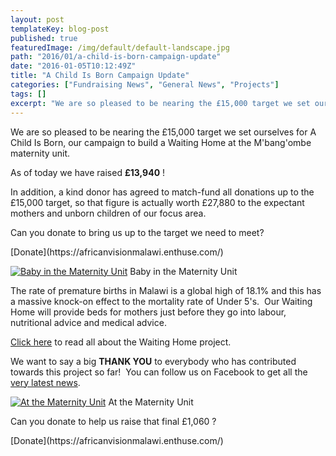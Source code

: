 ```yaml
---
layout: post
templateKey: blog-post
published: true
featuredImage: /img/default/default-landscape.jpg
path: "2016/01/a-child-is-born-campaign-update"
date: "2016-01-05T10:12:49Z"
title: "A Child Is Born Campaign Update"
categories: ["Fundraising News", "General News", "Projects"]
tags: []
excerpt: "We are so pleased to be nearing the £15,000 target we set ourselves for A Child Is Born, our campai..."
---
```


We are so pleased to be nearing the £15,000 target we set ourselves for A Child Is Born, our campaign to build a Waiting Home at the M'bang'ombe maternity unit.

As of today we have raised **£13,940** !

In addition, a kind donor has agreed to match-fund all donations up to the £15,000 target, so that figure is actually worth £27,880 to the expectant mothers and unborn children of our focus area.

Can you donate to bring us up to the target we need to meet?

<div id="paypal_donate">[Donate](https://africanvisionmalawi.enthuse.com/)</div>

[![Baby in the Maternity Unit](https://f000.backblazeb2.com/file/avm-wp-uploads/2016/01/Baby-2-259x300.jpg)](https://f000.backblazeb2.com/file/avm-wp-uploads/2016/01/Baby-2.jpg) Baby in the Maternity Unit

The rate of premature births in Malawi is a global high of 18.1% and this has a massive knock-on effect to the mortality rate of Under 5's.  Our Waiting Home will provide beds for mothers just before they go into labour, nutritional advice and medical advice.

[Click here](https://www.africanvision.org.uk/health/a-child-is-born/) to read all about the Waiting Home project.

We want to say a big **THANK YOU** to everybody who has contributed towards this project so far!  You can follow us on Facebook to get all the [very latest news](https://www.facebook.com/africanvision/).

[![At the Maternity Unit](https://f000.backblazeb2.com/file/avm-wp-uploads/2016/01/Baby-3-300x236.jpg)](https://f000.backblazeb2.com/file/avm-wp-uploads/2016/01/Baby-3.jpg) At the Maternity Unit

Can you donate to help us raise that final £1,060 ?

<div id="paypal_donate">[Donate](https://africanvisionmalawi.enthuse.com/)</div>
